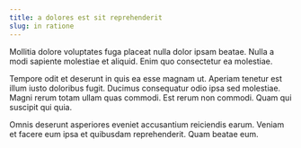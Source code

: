 ```yaml
---
title: a dolores est sit reprehenderit
slug: in ratione
---
```


Mollitia dolore voluptates fuga placeat nulla dolor ipsam beatae. Nulla a modi sapiente molestiae et aliquid. Enim quo consectetur ea molestiae.

Tempore odit et deserunt in quis ea esse magnam ut. Aperiam tenetur est illum iusto doloribus fugit. Ducimus consequatur odio ipsa sed molestiae. Magni rerum totam ullam quas commodi. Est rerum non commodi. Quam qui suscipit qui quia.

Omnis deserunt asperiores eveniet accusantium reiciendis earum. Veniam et facere eum ipsa et quibusdam reprehenderit. Quam beatae eum.
